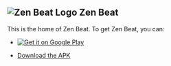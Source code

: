 ![Zen Beat Logo][1]
Zen Beat
--------

This is the home of Zen Beat. To get Zen Beat, you can:
* <a href="https://play.google.com/store/apps/details?id=com.game.zen.beat">
  <img alt="Get it on Google Play"
       src="https://developer.android.com/images/brand/en_generic_rgb_wo_45.png" /></a>
* [Download the APK](https://github.com/SAMdroid-apps/Zen-Beat/raw/master/ZenBeat-1.1\(3\).apk)

  [1]: https://lh4.googleusercontent.com/oYBRer_hZ8vZnF4xT4u8rJSR9HHUbFcOiULPIOKvFpE=s128 "Logo"
